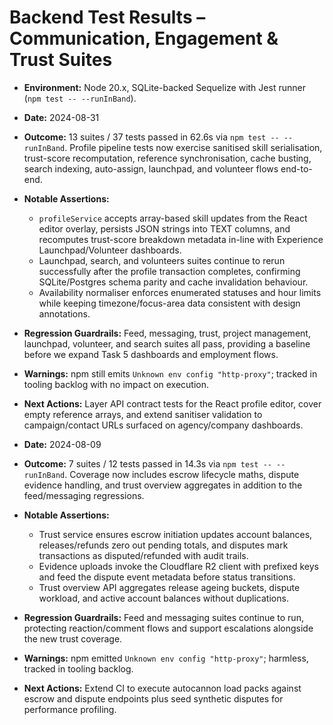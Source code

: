 # Backend Test Results – Communication, Engagement & Trust Suites

- **Environment:** Node 20.x, SQLite-backed Sequelize with Jest runner (`npm test -- --runInBand`).
- **Date:** 2024-08-31
- **Outcome:** 13 suites / 37 tests passed in 62.6s via `npm test -- --runInBand`. Profile pipeline tests now exercise sanitised skill serialisation, trust-score recomputation, reference synchronisation, cache busting, search indexing, auto-assign, launchpad, and volunteer flows end-to-end.
- **Notable Assertions:**
  - `profileService` accepts array-based skill updates from the React editor overlay, persists JSON strings into TEXT columns, and recomputes trust-score breakdown metadata in-line with Experience Launchpad/Volunteer dashboards.
  - Launchpad, search, and volunteers suites continue to rerun successfully after the profile transaction completes, confirming SQLite/Postgres schema parity and cache invalidation behaviour.
  - Availability normaliser enforces enumerated statuses and hour limits while keeping timezone/focus-area data consistent with design annotations.
- **Regression Guardrails:** Feed, messaging, trust, project management, launchpad, volunteer, and search suites all pass, providing a baseline before we expand Task 5 dashboards and employment flows.
- **Warnings:** npm still emits `Unknown env config "http-proxy"`; tracked in tooling backlog with no impact on execution.
- **Next Actions:** Layer API contract tests for the React profile editor, cover empty reference arrays, and extend sanitiser validation to campaign/contact URLs surfaced on agency/company dashboards.

- **Date:** 2024-08-09
- **Outcome:** 7 suites / 12 tests passed in 14.3s via `npm test -- --runInBand`. Coverage now includes escrow lifecycle maths, dispute evidence handling, and trust overview aggregates in addition to the feed/messaging regressions.
- **Notable Assertions:**
  - Trust service ensures escrow initiation updates account balances, releases/refunds zero out pending totals, and disputes mark transactions as disputed/refunded with audit trails.
  - Evidence uploads invoke the Cloudflare R2 client with prefixed keys and feed the dispute event metadata before status transitions.
  - Trust overview API aggregates release ageing buckets, dispute workload, and active account balances without duplications.
- **Regression Guardrails:** Feed and messaging suites continue to run, protecting reaction/comment flows and support escalations alongside the new trust coverage.
- **Warnings:** npm emitted `Unknown env config "http-proxy"`; harmless, tracked in tooling backlog.
- **Next Actions:** Extend CI to execute autocannon load packs against escrow and dispute endpoints plus seed synthetic disputes for performance profiling.
